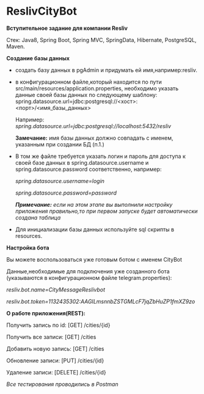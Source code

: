 # ReslivCityBot

**Вступительное задание для компании Resliv**

Стек: Java8, Spring Boot, Spring MVC, SpringData, Hibernate, PostgreSQL, Maven.

**Создание базы данных**
- создать базу данных в pgAdmin и придумать ей имя,например:resliv.
- в конфигурационном файле,который находится по пути src/main/resources/application.properties, необходимо указать данные своей базы данных по следующему шаблону: 
spring.datasource.url=jdbc:postgresql://<хост>:<порт>/<имя_базы_данных> 

    Например: _spring.datasource.url=jdbc:postgresql://localhost:5432/resliv_
    
    **Замечание:** имя базы данных должно совпадать с именем, указанным при создании БД (п.1.)
    
- В том же файле требуется указать логин и пароль для доступа к своей базе данных в spring.datasource.username и 
spring.datasource.password соответственно, например:

    _spring.datasource.username=login_
        
    _spring.datasource.password=password_
    
     **_Примечание:_** _если на этом этапе вы выполнили настройку приложения правильно,то при первом запуске будет автоматически создана таблица_
     
 - Для инициализации базы данных используйте sql скрипты в resources.


**Настройка бота**

Вы можете воспользоваться уже готовым ботом с именем CityBot

Данные,необходимые для подключения уже созданного бота (указываются в конфигурационном файле telegram.properties):

_resliv.bot.name=CityMessageReslivbot_

_resliv.bot.token=1132435302:AAGILmsnnbZSTGMLcF7jqZbHuZP1fmXZ9zo_


**О работе приложения(REST):**

Получить запись по id: [GET] /cities/{id}

Получить все записи: [GET] /cities

Добавить новую запись: [GET] /cities

Обновление записи: [PUT] /cities/{id}

Удаление записи: [DELETE] /cities/{id}

_Все тестирования проводились в Postman_
